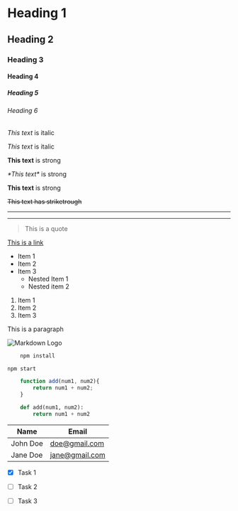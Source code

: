<!-- Headings -->
# Heading 1
## Heading 2
### Heading 3
#### Heading 4
##### Heading 5
###### Heading 6

<!-- Italics -->
*This text* is italic

_This text_ is italic

<!-- Strong -->

**This text** is strong

*\*This text\** is strong

__This text__ is strong

<!-- StStrikethough -->

~~This text has striketrough~~

<!-- Horizontal rule -->

---
____

<!-- This is blockquote -->

 > This is a quote

 <!-- Links -->
[This is a link](https://www.google.com/)

<!-- UL -->
* Item 1
* Item 2
* Item 3
    * Nested Item 1
    * Nested item 2

<!-- OL -->
1. Item 1
2. Item 2
2. Item 3

<!-- Inline Code Block -->
<p>This is a paragraph</p>

<!-- Images -->
![Markdown Logo](https://i.pinimg.com/originals/74/05/83/740583cb7eb533c5d63d81d7c7968110.jpg)

<!-- Github Markdown -->

<!-- Code blocks -->

```bash
    npm install

npm start
```

```javascript
    function add(num1, num2){
        return num1 + num2;
    }
```
```python
    def add(num1, num2):
        return num1 + num2
```

<!-- Tables -->
| Name    | Email        |
| -----   | ---------    |
|John Doe | doe@gmail.com|
|Jane Doe | jane@gmail.com|

<!-- Task List -->

* [x] Task 1
* [ ] Task 2
* [ ] Task 3

